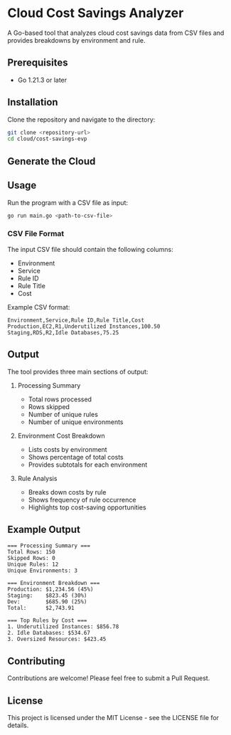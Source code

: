 # Cloud Cost Savings Analyzer

A Go-based tool that analyzes cloud cost savings data from CSV files and provides breakdowns by environment and rule.

## Prerequisites

- Go 1.21.3 or later

## Installation

Clone the repository and navigate to the directory:

```bash
git clone <repository-url>
cd cloud/cost-savings-evp
```

## Generate the Cloud 

## Usage

Run the program with a CSV file as input:
```bash
go run main.go <path-to-csv-file>
```

### CSV File Format

The input CSV file should contain the following columns:
- Environment
- Service
- Rule ID
- Rule Title
- Cost

Example CSV format:
```csv
Environment,Service,Rule ID,Rule Title,Cost
Production,EC2,R1,Underutilized Instances,100.50
Staging,RDS,R2,Idle Databases,75.25
```

## Output

The tool provides three main sections of output:

1. Processing Summary
   - Total rows processed
   - Rows skipped
   - Number of unique rules
   - Number of unique environments

2. Environment Cost Breakdown
   - Lists costs by environment
   - Shows percentage of total costs
   - Provides subtotals for each environment

3. Rule Analysis
   - Breaks down costs by rule
   - Shows frequency of rule occurrence
   - Highlights top cost-saving opportunities

## Example Output

```
=== Processing Summary ===
Total Rows: 150
Skipped Rows: 0
Unique Rules: 12
Unique Environments: 3

=== Environment Breakdown ===
Production: $1,234.56 (45%)
Staging:    $823.45 (30%)
Dev:        $685.90 (25%)
Total:      $2,743.91

=== Top Rules by Cost ===
1. Underutilized Instances: $856.78
2. Idle Databases: $534.67
3. Oversized Resources: $423.45
```

## Contributing

Contributions are welcome! Please feel free to submit a Pull Request.

## License

This project is licensed under the MIT License - see the LICENSE file for details.